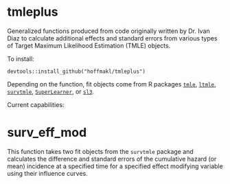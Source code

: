 # tmleplus

Generalized functions produced from code originally written by Dr. Ivan Diaz to calculate additional effects and standard errors from various types of Target Maximum Likelihood Estimation (TMLE) objects.

To install:

```devtools::install_github("hoffmakl/tmleplus")```

Depending on the function, fit objects come from R packages [`tmle`](https://cran.r-project.org/web/packages/tmle/tmle.pdf), [`ltmle`](https://cran.r-project.org/web/packages/ltmle/ltmle.pdf), [`survtmle`](https://cran.r-project.org/web/packages/survtmle/survtmle.pdf), [`SuperLearner`](https://cran.r-project.org/web/packages/SuperLearner/SuperLearner.pdf), or [`sl3`](https://github.com/tlverse/sl3).

Current capabilities:

# surv_eff_mod

This function takes two fit objects from the `survtmle` package and calculates the difference and standard errors of the cumulative hazard (or mean) incidence at a specified time for a specified effect modifying variable using their influence curves.
